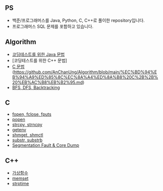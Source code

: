 ## PS
- 백준/프로그래머스를 Java, Python, C, C++로 풀이한 repository입니다.
- 프로그래머스 SQL 문제를 포함하고 있습니다.
## Algorithm
- [코딩테스트를 위한 Java 문법](https://github.com/AnChanUng/Algorithm/blob/main/%EC%BD%94%EB%94%A9%ED%85%8C%EC%8A%A4%ED%8A%B8%20%EC%9E%90%EB%B0%94%20%EB%AC%B8%EB%B2%95.md)
- [코딩테스트를 위한 C++ 문법]
- [C 문법](https://good-abacus-b37.notion.site/C-190c64f6820380d3a77be022e12ff4cf?pvs=4)(https://github.com/AnChanUng/Algorithm/blob/main/%EC%BD%94%EB%94%A9%ED%85%8C%EC%8A%A4%ED%8A%B8%20C%2B%2B%20%EB%AC%B8%EB%B2%95.md)
- [BFS, DFS, Backtracking](https://github.com/AnChanUng/Algorithm/blob/main/BFS_DFS.md)

## C 
- [fopen, fclose, fputs](https://github.com/AnChanUng/Algorithm/blob/main/C%20C%2B%2B%20%EB%AC%B8%EB%B2%95/fopen.md)
- [popen](https://github.com/AnChanUng/Algorithm/blob/main/C%20C%2B%2B%20%EB%AC%B8%EB%B2%95/popen.md)
- [strcpy, strncpy](https://github.com/AnChanUng/Algorithm/blob/main/C%20C%2B%2B%20%EB%AC%B8%EB%B2%95/strcpy.md)
- [getenv](https://github.com/AnChanUng/Algorithm/blob/main/C%20C%2B%2B%20%EB%AC%B8%EB%B2%95/getenv.md)
- [shmget, shmctl](https://github.com/AnChanUng/Algorithm/blob/main/C%20C%2B%2B%20%EB%AC%B8%EB%B2%95/shmget.md)
- [substr, substrb](https://github.com/AnChanUng/Algorithm/blob/main/C%20C%2B%2B%20%EB%AC%B8%EB%B2%95/substr.md)
- [Segmentation Fault & Core Dump](https://github.com/AnChanUng/Algorithm/blob/main/C%20C%2B%2B%20%EB%AC%B8%EB%B2%95/segmentation.md)

## C++
- [가상함수](https://good-abacus-b37.notion.site/virtual-1b2c64f682038044902efc8239bb8412?pvs=4)
- [memset](https://good-abacus-b37.notion.site/memset-1bac64f68203806d8fede9de0102029b?pvs=4)
- [strptime](https://github.com/AnChanUng/Algorithm/blob/main/C%20C%2B%2B%20%EB%AC%B8%EB%B2%95/strptime.md)
